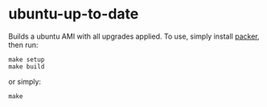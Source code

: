 # ubuntu-up-to-date

Builds a ubuntu AMI with all upgrades applied. To use, simply install [packer], then run:

```
make setup
make build
```
or simply: 
```
make
```
[packer]:https://github.com/mitchellh/packer
